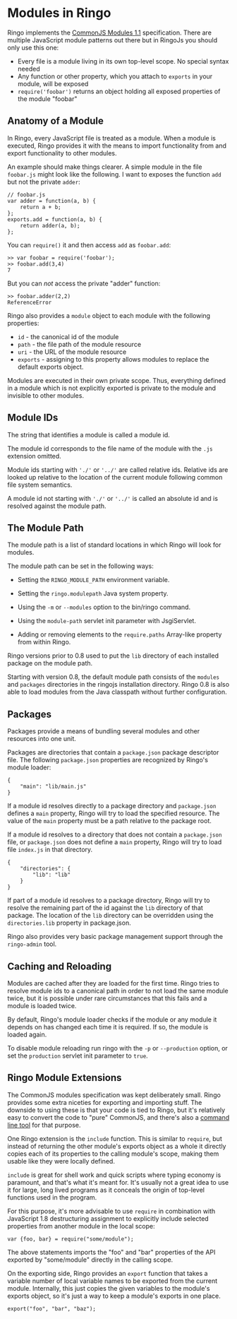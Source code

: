 # Modules in Ringo

Ringo implements the [CommonJS Modules 1.1](http://wiki.commonjs.org/wiki/Modules/1.1) specification. There are multiple JavaScript module patterns out there but in RingoJs you should only use this one:

  * Every file is a module living in its own top-level scope. No special syntax needed
  * Any function or other property, which you attach to `exports` in your module, will be exposed
  * `require('foobar')` returns an object holding all exposed properties of the module "foobar"

## Anatomy of a Module

In Ringo, every JavaScript file is treated as a module. When a module is
executed, Ringo provides it with the means to import functionality from and
export functionality to other modules.

An example should make things clearer. A simple module in the file `foobar.js` might look like
the following. I want to exposes the function `add` but not the private `adder`:

    // foobar.js
    var adder = function(a, b) {
        return a + b;
    };
    exports.add = function(a, b) {
        return adder(a, b);
    };

You can `require()` it and then access `add` as `foobar.add`:

    >> var foobar = require('foobar');
    >> foobar.add(3,4)
    7

But you can *not* access the private "adder" function:

    >> foobar.adder(2,2)
    ReferenceError

Ringo also provides a `module` object to each module with the following
properties:

 * `id` - the canonical id of the module
 * `path` - the file path of the module resource
 * `uri` - the URL of the module resource
 * `exports` - assigning to this property allows modules to replace the
    default exports object.

Modules are executed in their own private scope. Thus, everything defined in
a module which is not explicitly exported is private to the module and invisible
to other modules.

## Module IDs

The string that identifies a module is called a module id.

The module id corresponds to the file name of the module with the `.js`
extension omitted.

Module ids starting with `'./'` or `'../'` are called relative ids. Relative ids
are looked up relative to the location of the current module following common
file system semantics.

A module id not starting with `'./'` or `'../'` is called an absolute id and is
resolved against the module path.

## The Module Path

The module path is a list of standard locations in which Ringo will look for
modules.

The module path can be set in the following ways:

 * Setting the `RINGO_MODULE_PATH` environment variable.

 * Setting the `ringo.modulepath` Java system property.

 * Using the `-m` or `--modules` option to the bin/ringo command.

 * Using the `module-path` servlet init parameter with JsgiServlet.

 * Adding or removing elements to the `require.paths` Array-like property
   from within Ringo.

Ringo versions prior to 0.8 used to put the `lib` directory of each installed
package on the module path.

Starting with version 0.8, the default module path
consists of the `modules` and `packages` directories in the ringojs installation
directory. Ringo 0.8 is also able to load modules from the Java classpath
without further configuration.

## Packages

Packages provide a means of bundling several modules and other resources into
one unit.

Packages are directories that contain a `package.json` package descriptor file.
The following `package.json` properties are recognized by Ringo's module loader:

    {
        "main": "lib/main.js"
    }

If a module id resolves directly to a package directory and `package.json`
defines a `main` property, Ringo will try to load the specified resource.
The value of the `main` property must be a path relative to the package root.

If a module id resolves to a directory that does not contain a `package.json`
file, or `package.json` does not define a `main` property, Ringo will try to
load file `index.js` in that directory.

    {
        "directories": {
            "lib": "lib"
        }
    }

If part of a module id resolves to a package directory, Ringo will try to
resolve the remaining part of the id against the `lib` directory of that
package. The location of the `lib` directory can be overridden using the
`directories.lib` property in package.json.

Ringo also provides very basic package management support through the
`ringo-admin` tool.

## Caching and Reloading

Modules are cached after they are loaded for the first time. Ringo tries to
resolve module ids to a canonical path in order to not load the same module
twice, but it is possible under rare circumstances that this fails and a module
is loaded twice.

By default, Ringo's module loader checks if the module or any module it depends
on has changed each time it is required. If so, the module is loaded again.

To disable module reloading run ringo with the `-p` or `--production` option,
or set the `production` servlet init parameter to `true`.

## Ringo Module Extensions

The CommonJS modules specification was kept deliberately small. Ringo provides
some extra niceties for exporting and importing stuff. The downside to using
these is that your code is tied to Ringo, but it's relatively easy to convert
the code to "pure" CommonJS, and there's also a [command line tool](https://github.com/hns/commonize)
for that purpose.

One Ringo extension is the `include` function. This is similar to `require`, but
instead of returning the other module's exports object as a whole it directly
copies each of its properties to the calling module's scope, making them
usable like they were locally defined.

`include` is great for shell work and quick scripts where typing economy is
paramount, and that's what it's meant for. It's usually not a great idea to use
it for large, long lived programs as it conceals the origin of top-level
functions used in the program.

For this purpose, it's more advisable to use `require` in combination with
JavaScript 1.8 destructuring assignment to explicitly include selected
properties from another module in the local scope:

    var {foo, bar} = require("some/module");

The above statements imports the "foo" and "bar" properties of the API exported
by "some/module" directly in the calling scope.

On the exporting side, Ringo provides an `export` function that takes a variable
number of local variable names to be exported from the current module.
Internally, this just copies the given variables to the module's exports object,
so it's just a way to keep a module's exports in one place.

    export("foo", "bar", "baz");